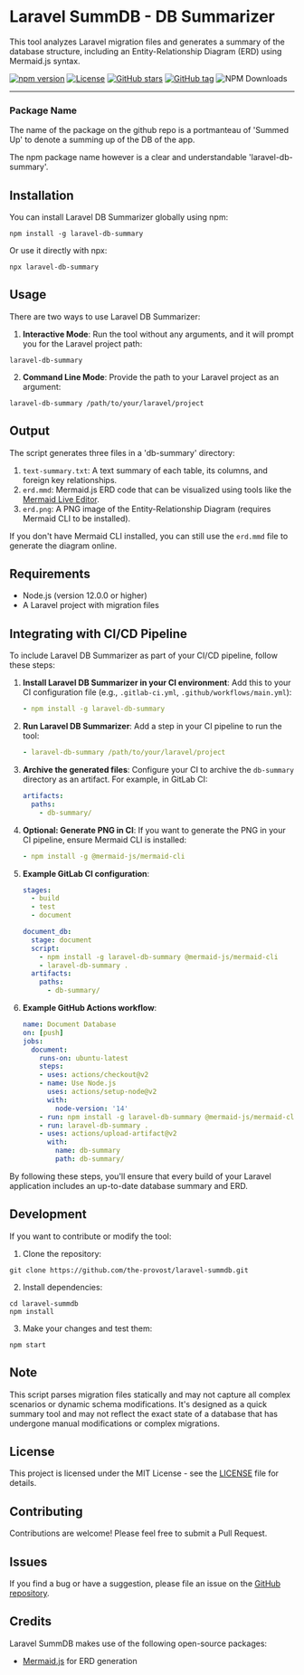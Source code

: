 # Laravel SummDB - DB Summarizer

This tool analyzes Laravel migration files and generates a summary of the database structure, including an Entity-Relationship Diagram (ERD) using Mermaid.js syntax.

[![npm version](https://img.shields.io/npm/v/laravel-db-summary.svg?style=badge)](https://www.npmjs.com/package/laravel-db-summary)
[![License](https://img.shields.io/github/license/the-provost/laravel-summDB.svg?style=badge)](LICENSE)
[![GitHub stars](https://img.shields.io/github/stars/the-provost/laravel-summDB.svg?style=badge)](https://github.com/the-provost/laravel-summdb/stargazers)
[![GitHub tag](https://img.shields.io/github/tag/the-provost/laravel-summDB.svg?style=badge)](https://github.com/the-provost/laravel-summdb/tags)
![NPM Downloads](https://img.shields.io/npm/dt/laravel-db-summary)

---

### Package Name
The name of the package on the github repo is a portmanteau of 'Summed Up' to denote a summing up of the DB of the app.

The npm package name however is a clear and understandable 'laravel-db-summary'.

## Installation

You can install Laravel DB Summarizer globally using npm:

```
npm install -g laravel-db-summary
```

Or use it directly with npx:

```
npx laravel-db-summary
```

## Usage

There are two ways to use Laravel DB Summarizer:

1. **Interactive Mode**:
   Run the tool without any arguments, and it will prompt you for the Laravel project path:
   
```
laravel-db-summary
```

2. **Command Line Mode**:
   Provide the path to your Laravel project as an argument:
   
```
laravel-db-summary /path/to/your/laravel/project
```

## Output

The script generates three files in a 'db-summary' directory:

1. `text-summary.txt`: A text summary of each table, its columns, and foreign key relationships.
2. `erd.mmd`: Mermaid.js ERD code that can be visualized using tools like the [Mermaid Live Editor](https://mermaid-js.github.io/mermaid-live-editor/).
3. `erd.png`: A PNG image of the Entity-Relationship Diagram (requires Mermaid CLI to be installed).

If you don't have Mermaid CLI installed, you can still use the `erd.mmd` file to generate the diagram online.

## Requirements

- Node.js (version 12.0.0 or higher)
- A Laravel project with migration files

## Integrating with CI/CD Pipeline

To include Laravel DB Summarizer as part of your CI/CD pipeline, follow these steps:

1. **Install Laravel DB Summarizer in your CI environment**:
   Add this to your CI configuration file (e.g., `.gitlab-ci.yml`, `.github/workflows/main.yml`):

   ```yaml
   - npm install -g laravel-db-summary
   ```

2. **Run Laravel DB Summarizer**:
   Add a step in your CI pipeline to run the tool:

   ```yaml
   - laravel-db-summary /path/to/your/laravel/project
   ```

3. **Archive the generated files**:
   Configure your CI to archive the `db-summary` directory as an artifact. For example, in GitLab CI:

   ```yaml
   artifacts:
     paths:
       - db-summary/
   ```

4. **Optional: Generate PNG in CI**:
   If you want to generate the PNG in your CI pipeline, ensure Mermaid CLI is installed:

   ```yaml
   - npm install -g @mermaid-js/mermaid-cli
   ```

5. **Example GitLab CI configuration**:

   ```yaml
   stages:
     - build
     - test
     - document

   document_db:
     stage: document
     script:
       - npm install -g laravel-db-summary @mermaid-js/mermaid-cli
       - laravel-db-summary .
     artifacts:
       paths:
         - db-summary/
   ```

6. **Example GitHub Actions workflow**:

   ```yaml
   name: Document Database
   on: [push]
   jobs:
     document:
       runs-on: ubuntu-latest
       steps:
       - uses: actions/checkout@v2
       - name: Use Node.js
         uses: actions/setup-node@v2
         with:
           node-version: '14'
       - run: npm install -g laravel-db-summary @mermaid-js/mermaid-cli
       - run: laravel-db-summary .
       - uses: actions/upload-artifact@v2
         with:
           name: db-summary
           path: db-summary/
   ```

By following these steps, you'll ensure that every build of your Laravel application includes an up-to-date database summary and ERD.

## Development

If you want to contribute or modify the tool:

1. Clone the repository:

```
git clone https://github.com/the-provost/laravel-summdb.git
```

2. Install dependencies:
```
cd laravel-summdb
npm install
```

3. Make your changes and test them:

```
npm start
```

## Note

This script parses migration files statically and may not capture all complex scenarios or dynamic schema modifications. It's designed as a quick summary tool and may not reflect the exact state of a database that has undergone manual modifications or complex migrations.

## License

This project is licensed under the MIT License - see the [LICENSE](LICENSE) file for details.

## Contributing

Contributions are welcome! Please feel free to submit a Pull Request.

## Issues

If you find a bug or have a suggestion, please file an issue on the [GitHub repository](https://github.com/the-provost/laravel-summDB/issues).

## Credits

Laravel SummDB makes use of the following open-source packages:
- [Mermaid.js](https://mermaid-js.github.io/mermaid/#/) for ERD generation
